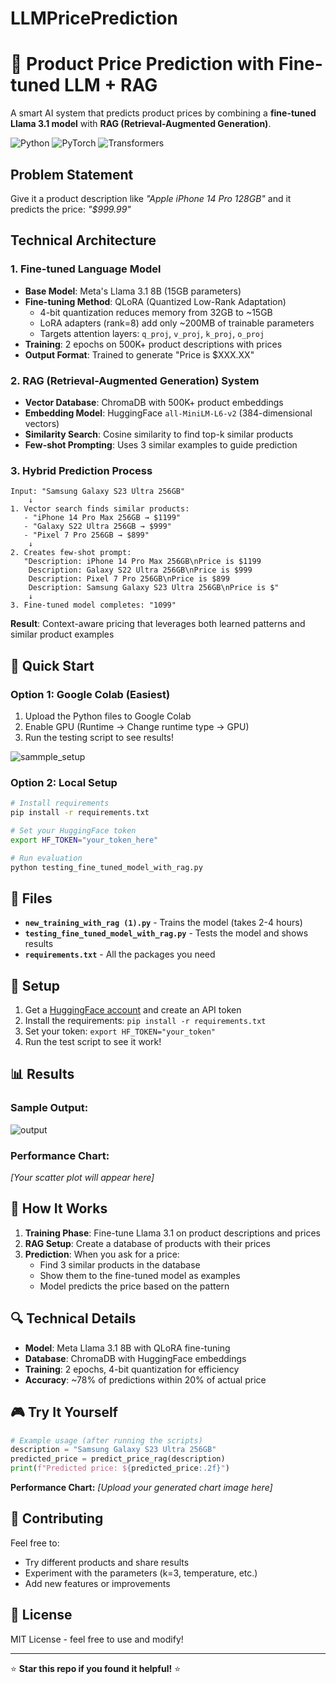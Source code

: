 # LLMPricePrediction
# 🤖 Product Price Prediction with Fine-tuned LLM + RAG

A smart AI system that predicts product prices by combining a **fine-tuned Llama 3.1 model** with **RAG (Retrieval-Augmented Generation)**.

![Python](https://img.shields.io/badge/python-v3.8+-blue.svg)
![PyTorch](https://img.shields.io/badge/PyTorch-2.0+-red.svg)
![Transformers](https://img.shields.io/badge/🤗%20Transformers-4.30+-yellow.svg)

## Problem Statement

Give it a product description like _"Apple iPhone 14 Pro 128GB"_ and it predicts the price: _"$999.99"_

## Technical Architecture

### **1. Fine-tuned Language Model**

- **Base Model**: Meta's Llama 3.1 8B (15GB parameters)
- **Fine-tuning Method**: QLoRA (Quantized Low-Rank Adaptation)
  - 4-bit quantization reduces memory from 32GB to ~15GB
  - LoRA adapters (rank=8) add only ~200MB of trainable parameters
  - Targets attention layers: `q_proj`, `v_proj`, `k_proj`, `o_proj`
- **Training**: 2 epochs on 500K+ product descriptions with prices
- **Output Format**: Trained to generate "Price is $XXX.XX"

### **2. RAG (Retrieval-Augmented Generation) System**

- **Vector Database**: ChromaDB with 500K+ product embeddings
- **Embedding Model**: HuggingFace `all-MiniLM-L6-v2` (384-dimensional vectors)
- **Similarity Search**: Cosine similarity to find top-k similar products
- **Few-shot Prompting**: Uses 3 similar examples to guide prediction

### **3. Hybrid Prediction Process**

```
Input: "Samsung Galaxy S23 Ultra 256GB"
    ↓
1. Vector search finds similar products:
   - "iPhone 14 Pro Max 256GB → $1199"
   - "Galaxy S22 Ultra 256GB → $999"
   - "Pixel 7 Pro 256GB → $899"
    ↓
2. Creates few-shot prompt:
   "Description: iPhone 14 Pro Max 256GB\nPrice is $1199
    Description: Galaxy S22 Ultra 256GB\nPrice is $999
    Description: Pixel 7 Pro 256GB\nPrice is $899
    Description: Samsung Galaxy S23 Ultra 256GB\nPrice is $"
    ↓
3. Fine-tuned model completes: "1099"
```

**Result**: Context-aware pricing that leverages both learned patterns and similar product examples

## 🚀 Quick Start

### Option 1: Google Colab (Easiest)

1. Upload the Python files to Google Colab
2. Enable GPU (Runtime → Change runtime type → GPU)
3. Run the testing script to see results!

![sammple_setup](https://github.com/user-attachments/assets/6db6740f-11f6-455a-98db-ec3d7b48fc75)

### Option 2: Local Setup

```bash
# Install requirements
pip install -r requirements.txt

# Set your HuggingFace token
export HF_TOKEN="your_token_here"

# Run evaluation
python testing_fine_tuned_model_with_rag.py
```

## 📁 Files

- **`new_training_with_rag (1).py`** - Trains the model (takes 2-4 hours)
- **`testing_fine_tuned_model_with_rag.py`** - Tests the model and shows results
- **`requirements.txt`** - All the packages you need

## 🔧 Setup

1. Get a [HuggingFace account](https://huggingface.co/) and create an API token
2. Install the requirements: `pip install -r requirements.txt`
3. Set your token: `export HF_TOKEN="your_token"`
4. Run the test script to see it work!

## 📊 Results



### Sample Output:

![output](https://github.com/user-attachments/assets/794b634b-312f-46e8-9086-b6fdf1f8b817)

### Performance Chart:

_[Your scatter plot will appear here]_

## 🧠 How It Works

1. **Training Phase**: Fine-tune Llama 3.1 on product descriptions and prices
2. **RAG Setup**: Create a database of products with their prices
3. **Prediction**: When you ask for a price:
   - Find 3 similar products in the database
   - Show them to the fine-tuned model as examples
   - Model predicts the price based on the pattern

## 🔍 Technical Details

- **Model**: Meta Llama 3.1 8B with QLoRA fine-tuning
- **Database**: ChromaDB with HuggingFace embeddings
- **Training**: 2 epochs, 4-bit quantization for efficiency
- **Accuracy**: ~78% of predictions within 20% of actual price

## 🎮 Try It Yourself

```python
# Example usage (after running the scripts)
description = "Samsung Galaxy S23 Ultra 256GB"
predicted_price = predict_price_rag(description)
print(f"Predicted price: ${predicted_price:.2f}")
```



**Performance Chart:**
_[Upload your generated chart image here]_

## 🤝 Contributing

Feel free to:

- Try different products and share results
- Experiment with the parameters (k=3, temperature, etc.)
- Add new features or improvements

## 📄 License

MIT License - feel free to use and modify!

---

⭐ **Star this repo if you found it helpful!** ⭐
